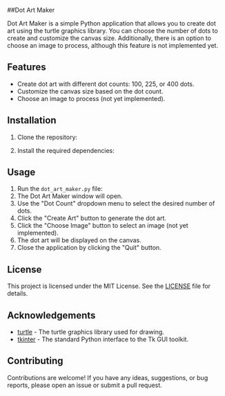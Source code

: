 ##Dot Art Maker

Dot Art Maker is a simple Python application that allows you to create dot art using the turtle graphics library. You can choose the number of dots to create and customize the canvas size. Additionally, there is an option to choose an image to process, although this feature is not implemented yet.

## Features

- Create dot art with different dot counts: 100, 225, or 400 dots.
- Customize the canvas size based on the dot count.
- Choose an image to process (not yet implemented).

## Installation

1. Clone the repository:

2. Install the required dependencies:


## Usage

1. Run the `dot_art_maker.py` file:
2. The Dot Art Maker window will open.
3. Use the "Dot Count" dropdown menu to select the desired number of dots.
4. Click the "Create Art" button to generate the dot art.
5. Click the "Choose Image" button to select an image (not yet implemented).
6. The dot art will be displayed on the canvas.
7. Close the application by clicking the "Quit" button.

## License

This project is licensed under the MIT License. See the [LICENSE](LICENSE) file for details.

## Acknowledgements

- [turtle](https://docs.python.org/3/library/turtle.html) - The turtle graphics library used for drawing.
- [tkinter](https://docs.python.org/3/library/tkinter.html) - The standard Python interface to the Tk GUI toolkit.

## Contributing

Contributions are welcome! If you have any ideas, suggestions, or bug reports, please open an issue or submit a pull request.


